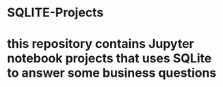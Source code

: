 # SQLITE-Projects
# this repository contains Jupyter notebook projects that uses SQLite to answer some business questions
